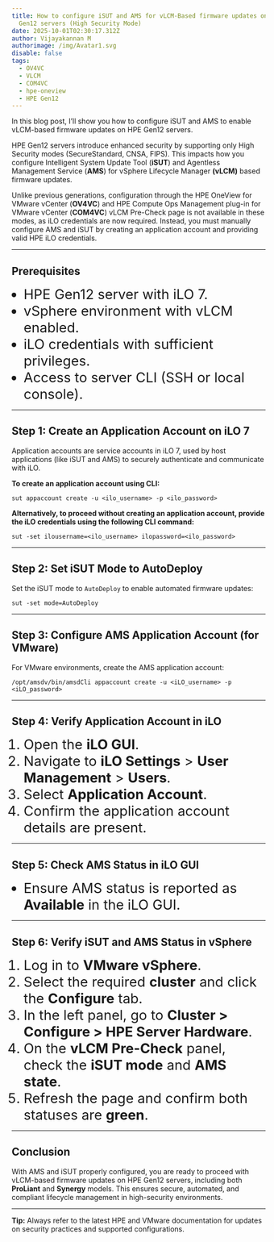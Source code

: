 ```yaml
---
title: How to configure iSUT and AMS for vLCM-Based firmware updates on HPE
  Gen12 servers (High Security Mode)
date: 2025-10-01T02:30:17.312Z
author: Vijayakannan M
authorimage: /img/Avatar1.svg
disable: false
tags:
  - OV4VC
  - VLCM
  - COM4VC
  - hpe-oneview
  - HPE Gen12
---
```

<style> li { font-size: 27px; line-height: 33px; max-width: none; } </style>



In this blog post, I’ll show you how to configure iSUT and AMS to enable vLCM-based firmware updates on HPE Gen12 servers.



HPE Gen12 servers introduce enhanced security by supporting only High Security modes (SecureStandard, CNSA, FIPS). This impacts how you configure Intelligent System Update Tool (**iSUT**) and Agentless Management Service (**AMS**) for vSphere Lifecycle Manager **(vLCM)** based firmware updates. 

Unlike previous generations, configuration through the HPE OneView for VMware vCenter (**OV4VC**) and HPE Compute Ops Management plug-in for VMware vCenter (**COM4VC**) vLCM Pre-Check page is not available in these modes, as iLO credentials are now required. Instead, you must manually configure AMS and iSUT by creating an application account and providing valid HPE iLO credentials.

- - -

## **Prerequisites**

* HPE Gen12 server with iLO 7.
* vSphere environment with vLCM enabled.
* iLO credentials with sufficient privileges.
* Access to server CLI (SSH or local console).

- - -

## **Step 1: Create an Application Account on iLO 7**

Application accounts are service accounts in iLO 7, used by host applications (like iSUT and AMS) to securely authenticate and communicate with iLO.

**To create an application account using CLI:**

```shell
sut appaccount create -u <ilo_username> -p <ilo_password>
```

**Alternatively, to proceed without creating an application account, provide the iLO credentials using the following CLI command:**

```shell
sut -set ilousername=<ilo_username> ilopassword=<ilo_password>
```

- - -

## **Step 2: Set iSUT Mode to AutoDeploy**

Set the iSUT mode to `AutoDeploy` to enable automated firmware updates:

```shell
sut -set mode=AutoDeploy
```

- - -

## **Step 3: Configure AMS Application Account (for VMware)**

For VMware environments, create the AMS application account:

```shell
/opt/amsdv/bin/amsdCli appaccount create -u <iLO_username> -p <iLO_password>
```

- - -

## **Step 4: Verify Application Account in iLO**

1. Open the **iLO GUI**.
2. Navigate to **iLO Settings** > **User Management** > **Users**.
3. Select **Application Account**.
4. Confirm the application account details are present.

- - -

## **Step 5: Check AMS Status in iLO GUI**

* Ensure AMS status is reported as **Available** in the iLO GUI.

- - -

## **Step 6: Verify iSUT and AMS Status in vSphere**

1. Log in to **VMware vSphere**.
2. Select the required **cluster** and click the **Configure** tab.
3. In the left panel, go to **Cluster > Configure > HPE Server Hardware**.
4. On the **vLCM Pre-Check** panel, check the **iSUT mode** and **AMS state**.
5. Refresh the page and confirm both statuses are **green**.

- - -

## **Conclusion**

With AMS and iSUT properly configured, you are ready to proceed with vLCM-based firmware updates on HPE Gen12 servers, including both **ProLiant** and **Synergy** models. This ensures secure, automated, and compliant lifecycle management in high-security environments.

- - -

**Tip:** Always refer to the latest HPE and VMware documentation for updates on security practices and supported configurations.